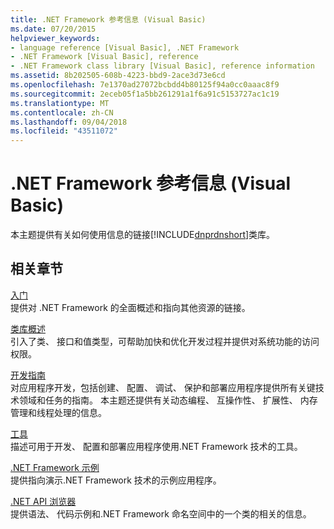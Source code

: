 ```yaml
---
title: .NET Framework 参考信息 (Visual Basic)
ms.date: 07/20/2015
helpviewer_keywords:
- language reference [Visual Basic], .NET Framework
- .NET Framework [Visual Basic], reference
- .NET Framework class library [Visual Basic], reference information
ms.assetid: 8b202505-608b-4223-bbd9-2ace3d73e6cd
ms.openlocfilehash: 7e1370ad27072bcbdd4b80125f94a0cc0aaac8f9
ms.sourcegitcommit: 2eceb05f1a5bb261291a1f6a91c5153727ac1c19
ms.translationtype: MT
ms.contentlocale: zh-CN
ms.lasthandoff: 09/04/2018
ms.locfileid: "43511072"
---
```

# <a name="net-framework-reference-information-visual-basic"></a>.NET Framework 参考信息 (Visual Basic)
本主题提供有关如何使用信息的链接[!INCLUDE[dnprdnshort](~/includes/dnprdnshort-md.md)]类库。  
  
## <a name="related-sections"></a>相关章节  
 [入门](../../framework/get-started/index.md)  
 提供对 .NET Framework 的全面概述和指向其他资源的链接。  
  
 [类库概述](../../standard/class-library-overview.md)  
 引入了类、 接口和值类型，可帮助加快和优化开发过程并提供对系统功能的访问权限。  
  
 [开发指南](../../framework/development-guide.md)  
 对应用程序开发，包括创建、 配置、 调试、 保护和部署应用程序提供所有关键技术领域和任务的指南。 本主题还提供有关动态编程、 互操作性、 扩展性、 内存管理和线程处理的信息。  
  
 [工具](../../framework/tools/index.md)  
 描述可用于开发、 配置和部署应用程序使用.NET Framework 技术的工具。  
  
 [.NET Framework 示例](https://msdn.microsoft.com/library/177055f8-4a1f-43e7-aee6-995c196079b1)  
 提供指向演示.NET Framework 技术的示例应用程序。  
  
 [.NET API 浏览器](../../../api/index.md)  
 提供语法、 代码示例和.NET Framework 命名空间中的一个类的相关的信息。
